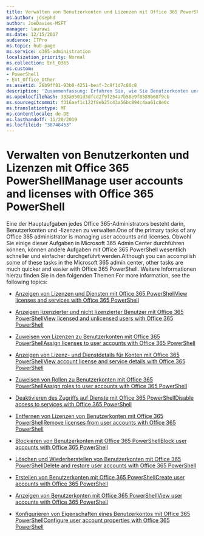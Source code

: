 ```yaml
---
title: Verwalten von Benutzerkonten und Lizenzen mit Office 365 PowerShell
ms.author: josephd
author: JoeDavies-MSFT
manager: laurawi
ms.date: 12/15/2017
audience: ITPro
ms.topic: hub-page
ms.service: o365-administration
localization_priority: Normal
ms.collection: Ent_O365
ms.custom:
- PowerShell
- Ent_Office_Other
ms.assetid: 26b9ff81-93b0-4251-beaf-3c9f1d7c80c8
description: 'Zusammenfassung: Erfahren Sie, wie Sie Benutzerkonten und Lizenzen mit Office 365 PowerShell verwalten.'
ms.openlocfilehash: 333a9501d3dfcd2f9f254a7b58e9f8589b68f9cb
ms.sourcegitcommit: f316aef1c122f8eb25c43a56bc894c4aa61c8e0c
ms.translationtype: MT
ms.contentlocale: de-DE
ms.lasthandoff: 11/20/2019
ms.locfileid: "38748453"
---
```

# <a name="manage-user-accounts-and-licenses-with-office-365-powershell"></a><span data-ttu-id="b0bb1-103">Verwalten von Benutzerkonten und Lizenzen mit Office 365 PowerShell</span><span class="sxs-lookup"><span data-stu-id="b0bb1-103">Manage user accounts and licenses with Office 365 PowerShell</span></span>

<span data-ttu-id="b0bb1-104">Eine der Hauptaufgaben jedes Office 365-Administrators besteht darin, Benutzerkonten und -lizenzen zu verwalten.</span><span class="sxs-lookup"><span data-stu-id="b0bb1-104">One of the primary tasks of any Office 365 administrator is managing user accounts and licenses.</span></span> <span data-ttu-id="b0bb1-105">Obwohl Sie einige dieser Aufgaben in Microsoft 365 Admin Center durchführen können, können andere Aufgaben mit Office 365 PowerShell wesentlich schneller und einfacher durchgeführt werden.</span><span class="sxs-lookup"><span data-stu-id="b0bb1-105">Although you can accomplish some of these tasks in the Microsoft 365 admin center, other tasks are much quicker and easier with Office 365 PowerShell.</span></span> <span data-ttu-id="b0bb1-106">Weitere Informationen hierzu finden Sie in den folgenden Themen:</span><span class="sxs-lookup"><span data-stu-id="b0bb1-106">For more information, see the following topics:</span></span>
  
- [<span data-ttu-id="b0bb1-107">Anzeigen von Lizenzen und Diensten mit Office 365 PowerShell</span><span class="sxs-lookup"><span data-stu-id="b0bb1-107">View licenses and services with Office 365 PowerShell</span></span>](view-licenses-and-services-with-office-365-powershell.md)
    
- [<span data-ttu-id="b0bb1-108">Anzeigen lizenzierter und nicht lizenzierter Benutzer mit Office 365 PowerShell</span><span class="sxs-lookup"><span data-stu-id="b0bb1-108">View licensed and unlicensed users with Office 365 PowerShell</span></span>](view-licensed-and-unlicensed-users-with-office-365-powershell.md)
    
- [<span data-ttu-id="b0bb1-109">Zuweisen von Lizenzen zu Benutzerkonten mit Office 365 PowerShell</span><span class="sxs-lookup"><span data-stu-id="b0bb1-109">Assign licenses to user accounts with Office 365 PowerShell</span></span>](assign-licenses-to-user-accounts-with-office-365-powershell.md)
    
- [<span data-ttu-id="b0bb1-110">Anzeigen von Lizenz- und Dienstdetails für Konten mit Office 365 PowerShell</span><span class="sxs-lookup"><span data-stu-id="b0bb1-110">View account license and service details with Office 365 PowerShell</span></span>](view-account-license-and-service-details-with-office-365-powershell.md)
    
- [<span data-ttu-id="b0bb1-111">Zuweisen von Rollen zu Benutzerkonten mit Office 365 PowerShell</span><span class="sxs-lookup"><span data-stu-id="b0bb1-111">Assign roles to user accounts with Office 365 PowerShell</span></span>](assign-roles-to-user-accounts-with-office-365-powershell.md)
    
- [<span data-ttu-id="b0bb1-112">Deaktivieren des Zugriffs auf Dienste mit Office 365 PowerShell</span><span class="sxs-lookup"><span data-stu-id="b0bb1-112">Disable access to services with Office 365 PowerShell</span></span>](disable-access-to-services-with-office-365-powershell.md)
    
- [<span data-ttu-id="b0bb1-113">Entfernen von Lizenzen von Benutzerkonten mit Office 365 PowerShell</span><span class="sxs-lookup"><span data-stu-id="b0bb1-113">Remove licenses from user accounts with Office 365 PowerShell</span></span>](remove-licenses-from-user-accounts-with-office-365-powershell.md)
    
- [<span data-ttu-id="b0bb1-114">Blockieren von Benutzerkonten mit Office 365 PowerShell</span><span class="sxs-lookup"><span data-stu-id="b0bb1-114">Block user accounts with Office 365 PowerShell</span></span>](block-user-accounts-with-office-365-powershell.md)
    
- [<span data-ttu-id="b0bb1-115">Löschen und Wiederherstellen von Benutzerkonten mit Office 365 PowerShell</span><span class="sxs-lookup"><span data-stu-id="b0bb1-115">Delete and restore user accounts with Office 365 PowerShell</span></span>](delete-and-restore-user-accounts-with-office-365-powershell.md)
    
- [<span data-ttu-id="b0bb1-116">Erstellen von Benutzerkonten mit Office 365 PowerShell</span><span class="sxs-lookup"><span data-stu-id="b0bb1-116">Create user accounts with Office 365 PowerShell</span></span>](create-user-accounts-with-office-365-powershell.md)
    
- [<span data-ttu-id="b0bb1-117">Anzeigen von Benutzerkonten mit Office 365 PowerShell</span><span class="sxs-lookup"><span data-stu-id="b0bb1-117">View user accounts with Office 365 PowerShell</span></span>](view-user-accounts-with-office-365-powershell.md)
    
- [<span data-ttu-id="b0bb1-118">Konfigurieren von Eigenschaften eines Benutzerkontos mit Office 365 PowerShell</span><span class="sxs-lookup"><span data-stu-id="b0bb1-118">Configure user account properties with Office 365 PowerShell</span></span>](configure-user-account-properties-with-office-365-powershell.md)
    

